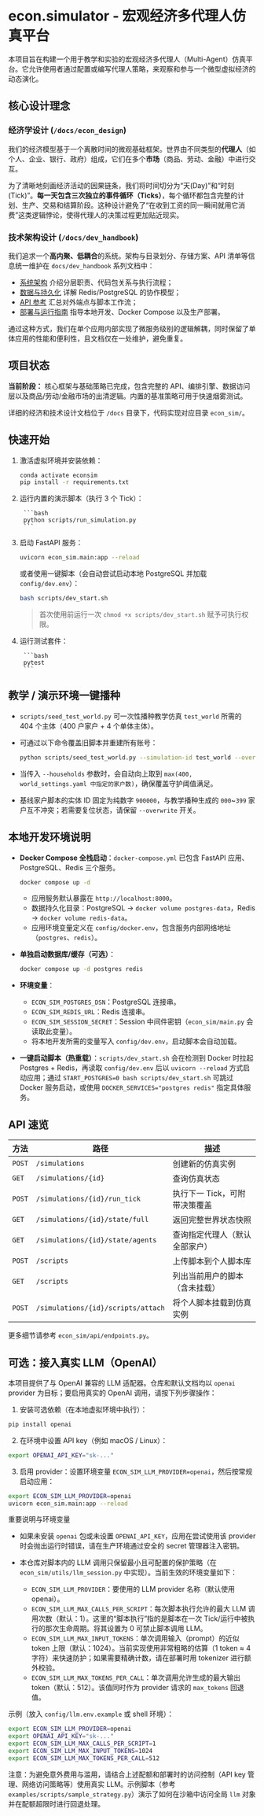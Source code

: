 # econ.simulator - 宏观经济多代理人仿真平台

本项目旨在构建一个用于教学和实验的宏观经济多代理人（Multi-Agent）仿真平台。它允许使用者通过配置或编写代理人策略，来观察和参与一个微型虚拟经济的动态演化。

## 核心设计理念

### 经济学设计 (`/docs/econ_design`)

我们的经济模型基于一个离散时间的微观基础框架。世界由不同类型的**代理人**（如个人、企业、银行、政府）组成，它们在多个**市场**（商品、劳动、金融）中进行交互。

为了清晰地刻画经济活动的因果链条，我们将时间切分为“天(Day)”和“时刻(Tick)”。**每一天包含三次独立的事件循环（Ticks）**，每个循环都包含完整的计划、生产、交易和结算阶段。这种设计避免了“在收到工资的同一瞬间就用它消费”这类逻辑悖论，使得代理人的决策过程更加贴近现实。

### 技术架构设计 (`/docs/dev_handbook`)

我们追求一个**高内聚、低耦合**的系统。架构与目录划分、存储方案、API 清单等信息统一维护在 `docs/dev_handbook` 系列文档中：

- [系统架构](docs/dev_handbook/1_SYSTEM_ARCHITECTURE.md) 介绍分层职责、代码包关系与执行流程；
- [数据与持久化](docs/dev_handbook/2_DATA_AND_STORAGE.md) 详解 Redis/PostgreSQL 的协作模型；
- [API 参考](docs/dev_handbook/4_API_REFERENCE.md) 汇总对外端点与脚本工作流；
- [部署与运行指南](docs/dev_handbook/5_DEPLOYMENT.md) 指导本地开发、Docker Compose 以及生产部署。

通过这种方式，我们在单个应用内部实现了微服务级别的逻辑解耦，同时保留了单体应用的性能和便利性，且文档仅在一处维护，避免重复。

## 项目状态

**当前阶段：** 核心框架与基础策略已完成，包含完整的 API、编排引擎、数据访问层以及商品/劳动/金融市场的出清逻辑。内置的基准策略可用于快速烟雾测试。

详细的经济和技术设计文档位于 `/docs` 目录下，代码实现对应目录 `econ_sim/`。

## 快速开始

1. 激活虚拟环境并安装依赖：

	```bash
	conda activate econsim
	pip install -r requirements.txt
	```

2. 运行内置的演示脚本（执行 3 个 Tick）：

		```bash
		python scripts/run_simulation.py
		```

3. 启动 FastAPI 服务：

	```bash
	uvicorn econ_sim.main:app --reload
	```

   或者使用一键脚本（会自动尝试启动本地 PostgreSQL 并加载 `config/dev.env`）：

	```bash
	bash scripts/dev_start.sh
	```

   > 首次使用前运行一次 `chmod +x scripts/dev_start.sh` 赋予可执行权限。

4. 运行测试套件：

		```bash
		pytest
		```

## 教学 / 演示环境一键播种

- `scripts/seed_test_world.py` 可一次性播种教学仿真 `test_world` 所需的 404 个主体（400 户家户 + 4 个单体主体）。
- 可通过以下命令覆盖旧脚本并重建所有账号：

	```bash
	python scripts/seed_test_world.py --simulation-id test_world --overwrite
	```

- 当传入 `--households` 参数时，会自动向上取到 `max(400, world_settings.yaml 中指定的家户数)`，确保覆盖守护阈值满足。
- 基线家户脚本的实体 ID 固定为纯数字 `900000`，与教学播种生成的 `000`~`399` 家户互不冲突；若需要复位状态，请保留 `--overwrite` 开关。

## 本地开发环境说明

- **Docker Compose 全栈启动**：`docker-compose.yml` 已包含 FastAPI 应用、PostgreSQL、Redis 三个服务。

	```bash
	docker compose up -d
	```

	- 应用服务默认暴露在 `http://localhost:8000`。
	- 数据持久化目录：PostgreSQL → `docker volume postgres-data`，Redis → `docker volume redis-data`。
	- 应用环境变量定义在 `config/docker.env`，包含服务内部网络地址（`postgres`、`redis`）。

- **单独启动数据库/缓存（可选）**：

	```bash
	docker compose up -d postgres redis
	```

- **环境变量**：
	- `ECON_SIM_POSTGRES_DSN`：PostgreSQL 连接串。
	- `ECON_SIM_REDIS_URL`：Redis 连接串。
	- `ECON_SIM_SESSION_SECRET`：Session 中间件密钥（`econ_sim/main.py` 会读取此变量）。
	- 将本地开发所需的变量写入 `config/dev.env`，启动脚本会自动加载。

- **一键启动脚本（热重载）**：`scripts/dev_start.sh` 会在检测到 Docker 时拉起 Postgres + Redis，再读取 `config/dev.env` 后以 `uvicorn --reload` 方式启动应用；通过 `START_POSTGRES=0 bash scripts/dev_start.sh` 可跳过 Docker 服务启动，或使用 `DOCKER_SERVICES="postgres redis"` 指定具体服务。

## API 速览

| 方法 | 路径 | 描述 |
| ---- | ---- | ---- |
| `POST` | `/simulations` | 创建新的仿真实例 |
| `GET` | `/simulations/{id}` | 查询仿真状态 |
| `POST` | `/simulations/{id}/run_tick` | 执行下一 Tick，可附带决策覆盖 |
| `GET` | `/simulations/{id}/state/full` | 返回完整世界状态快照 |
| `GET` | `/simulations/{id}/state/agents` | 查询指定代理人（默认全部家户） |
| `POST` | `/scripts` | 上传脚本到个人脚本库 |
| `GET` | `/scripts` | 列出当前用户的脚本（含未挂载） |
| `POST` | `/simulations/{id}/scripts/attach` | 将个人脚本挂载到仿真实例 |

更多细节请参考 `econ_sim/api/endpoints.py`。

## 可选：接入真实 LLM（OpenAI）

本项目提供了与 OpenAI 兼容的 LLM 适配器。仓库和默认文档均以 `openai` provider 为目标；要启用真实的 OpenAI 调用，请按下列步骤操作：

1. 安装可选依赖（在本地虚拟环境中执行）：

```bash
pip install openai
```

2. 在环境中设置 API key（例如 macOS / Linux）：

```bash
export OPENAI_API_KEY="sk-..."
```

3. 启用 provider：设置环境变量 `ECON_SIM_LLM_PROVIDER=openai`，然后按常规启动应用：

```bash
export ECON_SIM_LLM_PROVIDER=openai
uvicorn econ_sim.main:app --reload
```

重要说明与环境变量

 - 如果未安装 `openai` 包或未设置 `OPENAI_API_KEY`，应用在尝试使用该 provider 时会抛出运行时错误，请在生产环境通过安全的 secret 管理器注入密钥。
 - 本仓库对脚本内的 LLM 调用只保留最小且可配置的保护策略（在 `econ_sim/utils/llm_session.py` 中实现）。当前生效的环境变量如下：

	- `ECON_SIM_LLM_PROVIDER`：要使用的 LLM provider 名称（默认使用 openai）。
	- `ECON_SIM_LLM_MAX_CALLS_PER_SCRIPT`：每次脚本执行允许的最大 LLM 调用次数（默认：1）。这里的“脚本执行”指的是脚本在一次 Tick/运行中被执行的那次生命周期。将其设置为 0 可禁止脚本调用 LLM。
	- `ECON_SIM_LLM_MAX_INPUT_TOKENS`：单次调用输入（prompt）的近似 token 上限（默认：1024）。当前实现使用非常粗略的估算（1 token ≈ 4 字符）来快速防护；如果需要精确计数，请在部署时用 tokenizer 进行额外校验。
	- `ECON_SIM_LLM_MAX_TOKENS_PER_CALL`：单次调用允许生成的最大输出 token（默认：512）。该值同时作为 provider 请求的 `max_tokens` 回退值。

示例（放入 `config/llm.env.example` 或 shell 环境）：

```bash
export ECON_SIM_LLM_PROVIDER=openai
export OPENAI_API_KEY="sk-..."
export ECON_SIM_LLM_MAX_CALLS_PER_SCRIPT=1
export ECON_SIM_LLM_MAX_INPUT_TOKENS=1024
export ECON_SIM_LLM_MAX_TOKENS_PER_CALL=512
```

注意：为避免意外费用与滥用，请结合上述配额和部署时的访问控制（API key 管理、网络访问策略等）使用真实 LLM。示例脚本（参考 `examples/scripts/sample_strategy.py`）演示了如何在沙箱中访问全局 `llm` 对象并在配额超限时进行回退处理。
